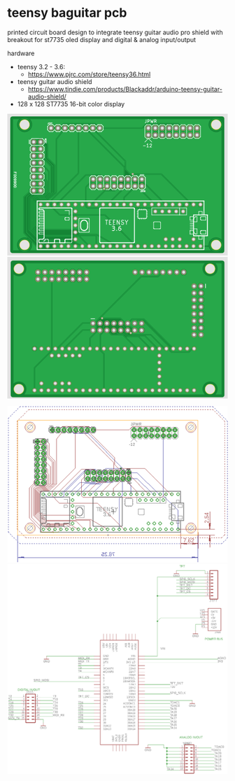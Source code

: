 # teensy baguitar pcb
printed circuit board design to integrate teensy guitar audio pro shield with breakout for st7735 oled display and digital &amp; analog input/output

hardware
* teensy 3.2 - 3.6: 
  * https://www.pjrc.com/store/teensy36.html
* teensy guitar audio shield 
  * https://www.tindie.com/products/Blackaddr/arduino-teensy-guitar-audio-shield/
* 128 x 128 ST7735 16-bit color display

![pcb top](https://github.com/newdigate/teensy-baguitar-pcb/raw/master/images/teensy-baguitar-breaout-pcb-top.png "pcb top")
![pcb bottom](https://github.com/newdigate/teensy-baguitar-pcb/raw/master/images/teensy-baguitar-breakout-pcb-bottom.png "pcb bottom")

![pcb](https://github.com/newdigate/teensy-baguitar-pcb/raw/master/images/teensy-baguitar-pcb-board.png "pcb")
![schematic](https://github.com/newdigate/teensy-baguitar-pcb/raw/master/images/teensy-baguitar-pcb-schematic.png "schematic")



